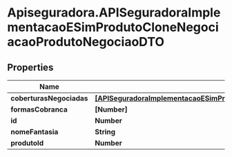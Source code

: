# Apiseguradora.APISeguradoraImplementacaoESimProdutoCloneNegociacaoProdutoNegociaoDTO

## Properties
Name | Type | Description | Notes
------------ | ------------- | ------------- | -------------
**coberturasNegociadas** | [**[APISeguradoraImplementacaoESimProdutoCloneNegociacaoCoberturaNegociadaDTO]**](APISeguradoraImplementacaoESimProdutoCloneNegociacaoCoberturaNegociadaDTO.md) |  | [optional] 
**formasCobranca** | **[Number]** |  | [optional] 
**id** | **Number** |  | [optional] 
**nomeFantasia** | **String** |  | [optional] 
**produtoId** | **Number** |  | [optional] 


